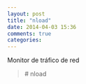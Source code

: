 ```yaml
---
layout: post
title: "nload"
date: 2014-04-03 15:36
comments: true
categories: 
---
```

Monitor de tráfico de red

>\# nload	


